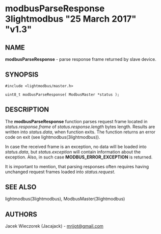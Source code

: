 # modbusParseResponse 3lightmodbus "25 March 2017" "v1.3"

## NAME
**modbusParseResponse** - parse response frame returned by slave device.

## SYNOPSIS
`#include <lightmodbus/master.h>`

`uint8_t modbusParseResponse( ModbusMaster *status );`

## DESCRIPTION
The **modbusParseResponse** function parses request frame located in *status.response.frame* of *status.response.length* bytes length. Results are written into *status.data*, when function exits. The function returns an error code on exit (see lightmodbus(3lightmodbus)).

In case the received frame is an exception, no data will be loaded into *status.data*, but *status.exception* will contain information about the exception. Also, in such case **MODBUS_ERROR_EXCEPTION** is returned.

It is important to mention, that parsing responses often requires having unchanged request frames loaded into *status.request*.

## SEE ALSO
lightmodbus(3lightmodbus), ModbusMaster(3lightmodbus)

## AUTHORS
Jacek Wieczorek (Jacajack) - mrjjot@gmail.com
